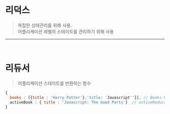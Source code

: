 # 리덕스

> 복잡한 상태관리를 위해 사용. <br>
> 어플리케이션 레벨의 스테이트를 관리하기 위해 사용

---

<br>

# 리듀서

> 어플리케이션 스테이트를 반환하는 함수

```javascript
{
  books : [{title : 'Harry Potter'},'title: 'Javascript''}], // Books Reducer로 만듬
  activeBook : { title : 'Javascript: The Good Parts'}  // activeReducr
}
```